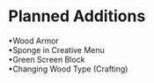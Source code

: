 Planned Additions
================
  
•Wood Armor   
•Sponge in Creative Menu    
•Green Screen Block   
•Changing Wood Type (Crafting)    
